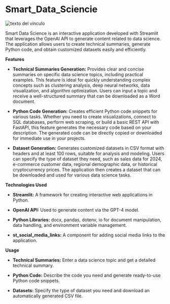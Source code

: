 # Smart_Data_Sciencie

![texto del vínculo](https://www.blueoceanglobaltech.com/wp-content/uploads/2021/08/Data-Science-Banner.jpg)

Smart Data Science is an interactive application developed with Streamlit that leverages the OpenAI API to generate content related to data science. The application allows users to create technical summaries, generate Python code, and obtain customized datasets easily and efficiently.


**Features**

- **Technical Summaries Generation:** Provides clear and concise summaries on specific data science topics, including practical examples. This feature is ideal for quickly understanding complex concepts such as clustering analysis, deep neural networks, data visualization, and algorithm optimization. Users can input a topic and receive a well-structured summary that can be downloaded as a Word document.

- **Python Code Generation:** Creates efficient Python code snippets for various tasks. Whether you need to create visualizations, connect to SQL databases, perform web scraping, or build a basic REST API with FastAPI, this feature generates the necessary code based on your description. The generated code can be directly copied or downloaded for immediate use in your projects.

- **Dataset Generation:** Generates customized datasets in CSV format with headers and at least 100 rows, suitable for analysis and modeling. Users can specify the type of dataset they need, such as sales data for 2024, e-commerce customer data, regional demographic data, or historical cryptocurrency prices. The application then creates a dataset that can be downloaded and used for various data science tasks.

**Technologies Used**

- **Streamlit:** A framework for creating interactive web applications in Python.

- **OpenAI API:** Used to generate content via the GPT-4 model.

- **Python Libraries:** docx, pandas, dotenv, io for document manipulation, data handling, and environment variable management.

- **st_social_media_links:** A component for adding social media links to the application.

**Usage**

- **Technical Summaries:** Enter a data science topic and get a detailed technical summary.

- **Python Code:** Describe the code you need and generate ready-to-use Python code snippets.
  
- **Datasets:** Specify the type of dataset you need and download an automatically generated CSV file.


